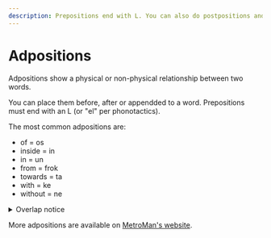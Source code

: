 ```yaml
---
description: Prepositions end with L. You can also do postpositions and suffixes.
---
```

# Adpositions
Adpositions show a physical or non-physical relationship between two words.

You can place them before, after or appendded to a word.
Prepositions must end with an L (or "<span translate="no" lang="es">el</span>" per phonotactics).

The most common adpositions are:
- of = <span translate="no" lang="es">os</span>
- inside = <span translate="no" lang="es">in</span>
- in = <span translate="no" lang="es">un</span>
- from = <span translate="no" lang="es">frok</span>
- towards = <span translate="no" lang="es">ta</span>
- with = <span translate="no" lang="es">ke</span>
- without = <span translate="no" lang="es">ne</span>

<details>
  <summary>Overlap notice</summary>
  The L suffix also marks definite words.
  Futher, the adpositions "in" and "un" are the suffixes for adverbs.
</details>

More adpositions are available on [MetroMan's website](https://metromansr.github.io/MetroWeb/en/balkeon/docs/adpositions/).
